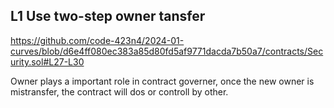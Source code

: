 ## L1  Use two-step owner tansfer

 
https://github.com/code-423n4/2024-01-curves/blob/d6e4ff080ec383a85d80fd5af9771dacda7b50a7/contracts/Security.sol#L27-L30


Owner plays a important role in contract governer, once the new owner is mistransfer, the contract will dos or controll by other. 

